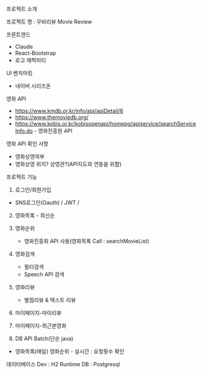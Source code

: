 프로젝트 소개

프로젝트 명 : 무비리뷰 Movie Review

프론트앤드
- Claude
- React-Bootstrap
- 로고 채찍피티

UI 벤치마킹
- 네이버 시리즈온


영화 API
- https://www.kmdb.or.kr/info/api/apiDetail/6
- https://www.themoviedb.org/
- https://www.kobis.or.kr/kobisopenapi/homepg/apiservice/searchServiceInfo.do - 영화진흥원 API

영화 API 확인 사항
- 영화상영여부
- 영화상영 위치? 상영관?(API지도와 연동을 위함)


프로젝트 기능

1. 로그인/회원가입
  - SNS로그인(Oauth) / JWT / 

2. 영화목록 - 최신순
3. 영화순위
   - 영화진흥회 API 사용(영화목록 Call : searchMovieList)
       
4. 영화검색
   - 필터검색
   - Speech API 검색
5. 영화리뷰
   - 별점리뷰 & 텍스트 리뷰
7. 마이페이지-마이리뷰
8. 마이페이지-최근본영화
9. DB API Batch(단순 java)
  - 영화목록(매일)
영화순위 - 실시간 : 요청횟수 확인

데이터베이스
Dev        : H2
Runtime DB : Postgresql

